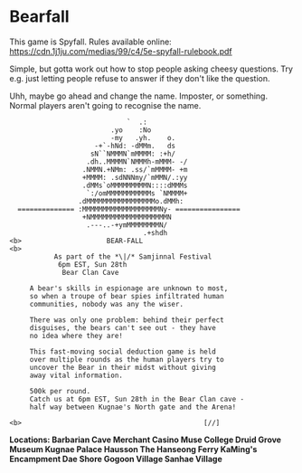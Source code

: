 # Bearfall

This game is Spyfall.  Rules available online: https://cdn.1j1ju.com/medias/99/c4/5e-spyfall-rulebook.pdf

Simple, but gotta work out how to stop people asking cheesy questions.
Try e.g. just letting people refuse to answer if they don't like the question.

Uhh, maybe go ahead and change the name.  Imposter, or something.  Normal players aren't going to recognise the name.

```
                             `  .:    
                         .yo    :No
                         -my   .yh.    o.
                     -+`-hNd: -dMMm.   ds
                    sN``NMMMN`mMMMM: :+h/
                   .dh..MMMMN`NMMMh-mMMM- -/
                  .NMMN.+NMm: .ss/`mMMMM- +m
                  +MMMM: .sdNNNmy/`mMMN/.:yy
                  .dMMs`oMMMMMMMMMN::::dMMMs
                   `:/omMMMMMMMMMMMs `NMMMM+
                 .dMMMMMMMMMMMMMMMMMo.dMMh:
  ============== :MMMMMMMMMMMMMMMMMMMNy- ================
                  +NMMMMMMMMMMMMMMMMMMMN
                   .---..-+ymMMMMMMMMN/
                                 .+shdh
<b>                     BEAR-FALL
<b>                        
           As part of the *\|/* Samjinnal Festival  
            6pm EST, Sun 28th
             Bear Clan Cave

     A bear's skills in espionage are unknown to most,
     so when a troupe of bear spies infiltrated human
     communities, nobody was any the wiser.

     There was only one problem: behind their perfect
     disguises, the bears can't see out - they have
     no idea where they are!

     This fast-moving social deduction game is held
     over multiple rounds as the human players try to
     uncover the Bear in their midst without giving
     away vital information.
    
     500k per round. 
     Catch us at 6pm EST, Sun 28th in the Bear Clan cave -
     half way between Kugnae's North gate and the Arena!

<b>                                             [//]    

```
<b>Locations:
Barbarian Cave
Merchant Casino
Muse College
Druid Grove
Museum
Kugnae Palace 
Hausson
The Hanseong Ferry
KaMing's Encampment
Dae Shore
Gogoon Village
Sanhae Village

